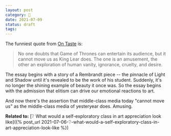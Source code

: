 ```yaml
---
layout: post
category: 🌰
date: 2021-07-09
status: draft
tags:
---
```

The funniest quote from [On Taste](https://claremontreviewofbooks.com/on-taste/) is:

> No one doubts that Game of Thrones can entertain its audience, but it cannot move us as King Lear does. The one is an amusement, the other an exploration of human vanity, ignorance, cruelty, and desire.

The essay begins with a story of a Rembrandt piece -- the pinnacle of Light and Shadow until it's revealed to be the work of his student. Suddenly, it's no longer the shining example of beauty it once was. So the essay begins with the admission that elitism can drive our emotional reactions to art.

And now there's the assertion that middle-class media today "cannot move us" as the middle-class media of yesteryear does. Amusing.


**Related to:** [❔ What would a self-exploratory class in art appreciation look like]({% post_url 2021-07-06-❔-what-would-a-self-exploratory-class-in-art-appreciation-look-like %})
